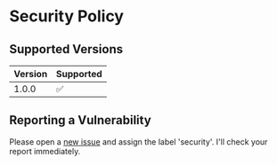 # Security Policy

## Supported Versions

| Version | Supported          |
| ------- | ------------------ |
| 1.0.0   | :white_check_mark: |

## Reporting a Vulnerability

Please open a [new issue](https://github.com/ldrocket/pur-cookie-manager/issues/new) and assign the label 'security'. I'll check your report immediately.
